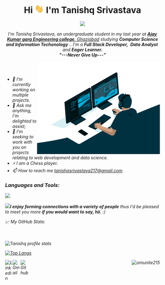 <!---
TanishqSri12/TanishqSri12 is a ✨ special ✨ repository because its `README.md` (this file) appears on your GitHub profile.
You can click the Preview link to take a look at your changes.
--->
<!-- <img align="left" src="https://user-images.githubusercontent.com/65187002/144930161-2f783401-8d27-4fdf-a2f7-cc0ba32f1f1f.gif" width="21%" style="display:inline;"> -->
<!-- <img align="right" src="https://user-images.githubusercontent.com/65187002/144930161-2f783401-8d27-4fdf-a2f7-cc0ba32f1f1f.gif" width="21%" style="display:inline;"> -->

<h1 align="center">Hi <img src="https://raw.githubusercontent.com/ABSphreak/ABSphreak/master/gifs/Hi.gif" width="30px"> I'm Tanishq Srivastava</h1>
<p align="center">
       <a href="https://github.com/Ratheshan03/readme-typing-svg"><img src="https://readme-typing-svg.herokuapp.com?lines=Information+Techonology+Undergraduate;Full+Stack+Developer&center=true&width=500&height=50"></a>
</p>
<p align="center">
    <em>
        I'm Tanishq Srivastava, an undergraduate student in my last year at <a href="https://www.akgec.ac.in" target="_main"> <b>Ajay Kumar garg Engineering college</b>, Ghaziabad</a> studying <b>Computer Science and Information Techonology </b>..
        I'm a <b>Full Stack Developer,</b>&nbsp;<b> Data Analyst</b>&nbsp; and <b>Eager Learner.</b> 
    <br>
    <b><i>"---Never Give Up---"</i></b>
    </p>
     <img align="right" alt="GIF" src="https://github.com/Dantusaikamal/Dantusaikamal/blob/main/code.gif?raw=true" width="400"  />
<!-- <img align="right" alt="Coding" width="400" src="https://user-images.githubusercontent.com/74038190/229223263-cf2e4b07-2615-4f87-9c38-e37600f8381a.gif"> -->
<br><br>
 
  

- 🔭 I’m currently working on multiple projects.
- 🔮 Ask me anything, I'm delighted to assist;
- 👯 I'm seeking to work with you on projects relating to web development and data science.
- ⚡ I am a Chess player.
- 📫 How to reach me tanishqsrivastava217@gmail.com

<h3 align="left">Languages and Tools:</h3>
<p align="left">
  <a href="https://skillicons.dev">
    <img src="https://skillicons.dev/icons?i=git,github,java,python,javascript,mysql,php" />
  </a>
</p>

<p>
  <img src="https://media.giphy.com/media/LnQjpWaON8nhr21vNW/giphy.gif" width="60"><em><b>I enjoy forming connections with a variety of people</b> thus I'd be pleased to meet you more <b>if you would want to say, hii.</b> :)</em>
</p>


<summary>📈 My GitHub Stats: </summary>

<br>
<br>
<p align="left"> <img align="left" alt="Tanishq profile stats" src="https://github-readme-stats.vercel.app/api?username=TanishqSri12&show_icons=true&theme=gotham" alt="TanishqSri12" />
<br>
  
  [![Top Langs](https://github-readme-stats.vercel.app/api/top-langs/?username=TanishqSri12&layout=compact)](https://github.com/TanishqSri12/github-readme-stats)


<a href="https://www.linkedin.com/in/tanishq-srivastava-8b1751221/" target="_main">
 <img align="left" alt="Linkedin" width="24px" src="https://www.vectorlogo.zone/logos/linkedin/linkedin-icon.svg" />
</a>
<a href="mailto:tanishqsrivastava217@gmail.com" target="_main">
  <img align="left" alt="Gmail" width="26px" src="https://www.vectorlogo.zone/logos/gmail/gmail-icon.svg" />
</a>
<a href="https://github.com/TanishqSri12" target="_main">
  <img align="left" alt="Github" width="26px" src="https://www.vectorlogo.zone/logos/github/github-tile.svg" />
</a>

<p align="right" > <img src="https://komarev.com/ghpvc/?username=TanishqSri12&label=Profile%20views&color=0e75b6&style=flat" alt="omunite215" /> </p>
